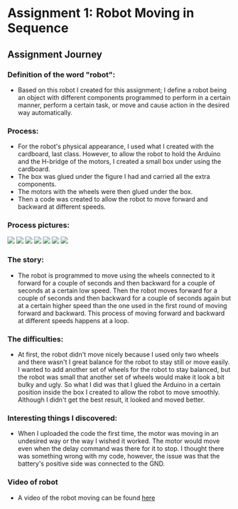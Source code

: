 # Assignment 1: Robot Moving in Sequence

## Assignment Journey

### Definition of the word "robot":

- Based on this robot I created for this assignment; I define a robot being an object with different components programmed to perform in a certain manner, perform a certain task, or move and cause action in the desired way automatically. 

### Process:

- For the robot's physical appearance, I used what I created with the cardboard, last class. However, to allow the robot to hold the Arduino and the H-bridge of the motors, I created a small box under using the cardboard.
- The box was glued under the figure I had and carried all the extra components.
- The motors with the wheels were then glued under the box.
- Then a code was created to allow the robot to move forward and backward at different speeds.

### Process pictures:

![](IMG1.jpg)
![](IMG2.jpg)
![](IMG3.jpg)
![](IMG4.jpg)
![](IMG5.jpg)
![](IMG6.jpg)
![](IMG7.jpg)

### The story:

- The robot is programmed to move using the wheels connected to it forward for a couple of seconds and then backward for a couple of seconds at a certain low speed. Then the robot moves forward for a couple of seconds and then backward for a couple of seconds again but at a certain higher speed than the one used in the first round of moving forward and backward. This process of moving forward and backward at different speeds happens at a loop.

### The difficulties:

- At first, the robot didn't move nicely because I used only two wheels and there wasn't I great balance for the robot to stay still or move easily. I wanted to add another set of wheels for the robot to stay balanced, but the robot was small that another set of wheels would make it look a bit bulky and ugly. So what I did was that I glued the Arduino in a certain position inside the box I created to allow the robot to move smoothly. Although I didn't get the best result, it looked and moved better.

### Interesting things I discovered:

- When I uploaded the code the first time, the motor was moving in an undesired way or the way I wished it worked. The motor would move even when the delay command was there for it to stop. I thought there was something wrong with my code, however, the issue was that the battery's positive side was connected to the GND. 

### Video of robot

- A video of the robot moving can be found [here](https://drive.google.com/drive/u/0/folders/1iqlLajntSLyhIeDB-WeOJwqESZQFQ94U)
